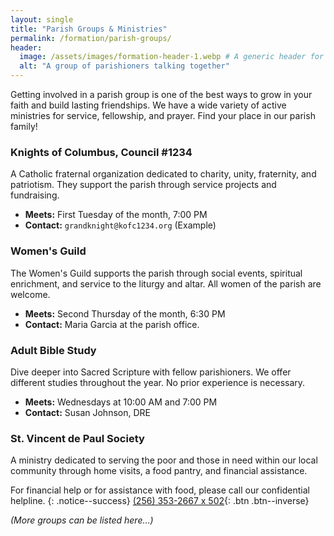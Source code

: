 ```yaml
---
layout: single
title: "Parish Groups & Ministries"
permalink: /formation/parish-groups/
header:
  image: /assets/images/formation-header-1.webp # A generic header for this section
  alt: "A group of parishioners talking together"
---
```


Getting involved in a parish group is one of the best ways to grow in your faith and build lasting friendships. We have a wide variety of active ministries for service, fellowship, and prayer. Find your place in our parish family!

### Knights of Columbus, Council #1234
A Catholic fraternal organization dedicated to charity, unity, fraternity, and patriotism. They support the parish through service projects and fundraising.
* **Meets:** First Tuesday of the month, 7:00 PM
* **Contact:** `grandknight@kofc1234.org` (Example)

### Women's Guild
The Women's Guild supports the parish through social events, spiritual enrichment, and service to the liturgy and altar. All women of the parish are welcome.
* **Meets:** Second Thursday of the month, 6:30 PM
* **Contact:** Maria Garcia at the parish office.

### Adult Bible Study
Dive deeper into Sacred Scripture with fellow parishioners. We offer different studies throughout the year. No prior experience is necessary.
* **Meets:** Wednesdays at 10:00 AM and 7:00 PM
* **Contact:** Susan Johnson, DRE

### St. Vincent de Paul Society
A ministry dedicated to serving the poor and those in need within our local community through home visits, a food pantry, and financial assistance.

For financial help or for assistance with food, please call our confidential helpline.
{: .notice--success}
[(256) 353-2667 x 502](tel:+1-256-353-2667,,502){: .btn .btn--inverse}

*(More groups can be listed here...)*